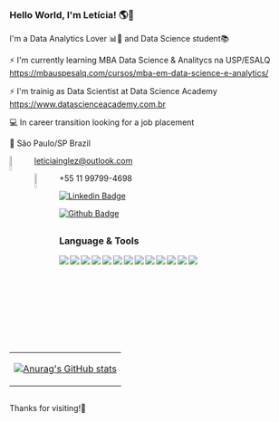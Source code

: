 ### Hello World, I'm Letícia! 🌎👋 


I'm a Data Analytics Lover 📊💙 and Data Science student:books: 

⚡ I'm currently learning MBA Data Science & Analitycs na USP/ESALQ   https://mbauspesalq.com/cursos/mba-em-data-science-e-analytics/

⚡ I'm trainig as Data Scientist at Data Science Academy
https://www.datascienceacademy.com.br

:computer: In career transition looking for a job placement 

:house_with_garden: São Paulo/SP Brazil


<img align='left' src="https://img.shields.io/badge/Outlook-0078D4?style=for-the-badge&logo=microsoft-outlook&logoColor=white" width="8.1%" height="8.1%"></img>leticiainglez@outlook.com

<img align='left' src="https://img.shields.io/badge/WhatsApp-25D366?style=for-the-badge&logo=whatsapp&logoColor=white" width="8.1%" height="8.1%"></img>+55 11 99799-4698

[![Linkedin Badge](https://img.shields.io/badge/-LinkedIn-blue?style=flat-square&logo=Linkedin&logoColor=white&link=https://www.linkedin.com/in/leticiainglez/)](https://www.linkedin.com/in/leticiainglez/)

[![Github Badge](https://img.shields.io/badge/-Github-000?style=flat-square&logo=Github&logoColor=white&link=https://github.com/LeticiaInglez)](https://github.com/LeticiaInglez)

<h2> </h2>

   
### Language & Tools

<img align='left' src="https://img.shields.io/badge/R-276DC3?style=for-the-badge&logo=r&logoColor=white"></img>
<img align='left' src="https://img.shields.io/badge/Python-3776AB?style=for-the-badge&logo=python&logoColor=white"></img>
<img align='left' src="https://img.shields.io/badge/SQL-00000F?style=for-the-badge&logo=SQL&logoColor=white"></img>
<img align='left' src="https://img.shields.io/badge/PowerBI-F2C811?style=for-the-badge&logo=Power%20BI&logoColor=white"></img>
<img align='left' src="https://img.shields.io/badge/Excel-217346?style=for-the-badge&logo=excel&logoColor=white"></img>
<img align='left' src="https://img.shields.io/badge/Jupyter-F37626.svg?&style=for-the-badge&logo=Jupyter&logoColor=white"></img>
<img align='left' src="https://img.shields.io/badge/MySQL-00000F?style=for-the-badge&logo=mysql&logoColor=white"></img>
<img align='left' src="https://img.shields.io/badge/SQLite-07405E?style=for-the-badge&logo=sqlite&logoColor=white"></img>
<img align='left' src="https://img.shields.io/badge/PostgreSQL-316192?style=for-the-badge&logo=postgresql&logoColor=white"></img>
<img align='left' src="https://img.shields.io/badge/MongoDB-4EA94B?style=for-the-badge&logo=mongodb&logoColor=white"></img>
<img align='left' src="https://img.shields.io/badge/TensorFlow-FF6F00?style=for-the-badge&logo=TensorFlow&logoColor=white"></img>
<img align='left' src="https://img.shields.io/badge/scikit_learn-F7931E?style=for-the-badge&logo=scikit-learn&logoColor=white"></img>
<img align='left' src="https://img.shields.io/badge/Azure_Machine_Learning-5E5C5C?style=for-the-badge&logo=Azure_Machine_Leanring&logoColor=white"></img>



<br>
<p
   <h2> </h2>
   </p>
<br>
<br>
  

<table align="center">
<row>
<td>
  
[![Anurag's GitHub stats](https://github-readme-stats.vercel.app/api?username=LeticiaInglez&show_icons=True&theme=tokyonight)](https://github.com/LeticiaInglez/github-readme-stats)
  </table>

<h2> </h2>
      
Thanks for visiting!:purple_heart:

      
      
<!--
**LeticiaInglez/LeticiaInglez** is a ✨ _special_ ✨ repository because its `README.md` (this file) appears on your GitHub profile.

Here are some ideas to get you started:

- 🔭 I’m currently working on ...
- 🌱 I’m currently learning ...
- 👯 I’m looking to collaborate on ...
- 🤔 I’m looking for help with ...
- 💬 Ask me about ...
- 📫 How to reach me: ...
- 😄 Pronouns: ...
- ⚡ Fun fact: ...
-->
